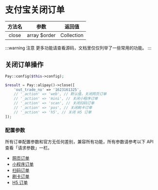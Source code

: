 # 支付宝关闭订单

|  方法名  |         参数         |    返回值     |
|:-----:|:------------------:|:----------:|
| close |    array $order    | Collection |

:::warning 注意
更多功能请查看源码，文档里仅仅列举了一些常用的功能。
:::

## 关闭订单操作

```php
Pay::config($this->config);

$result = Pay::alipay()->close([
    'out_trade_no' => '1623161325',
    // '_action' => 'web', // 默认值，关闭网页订单
    // '_action' => 'mini', // 关闭小程序订单
    // '_action' => 'scan', // 关闭扫码订单
    // '_action' => 'pos', // 关闭刷卡订单
    // '_action' => 'h5', // 关闭 H5 订单
]);
```

### 配置参数

所有订单配置参数和官方无任何差别，兼容所有功能，所有参数请参考以下 API 查看「请求参数」一栏。

- [网页订单](https://opendocs.alipay.com/open/8dc9ebb3_alipay.trade.close?pathHash=0c042d2b&ref=api&scene=common)
- [小程序订单](https://opendocs.alipay.com/mini/05xhst?pathHash=f30ab879&ref=api&scene=common)
- [扫码订单](https://opendocs.alipay.com/open/02o6e7?pathHash=7a011fc5&ref=api&scene=common)
- [刷卡订单](https://opendocs.alipay.com/open/e84f0d79_alipay.trade.close?pathHash=b25c3fc7&ref=api&scene=common)
- [H5 订单](https://opendocs.alipay.com/open/a62e8677_alipay.trade.close?pathHash=0801e763&ref=api&scene=common)
